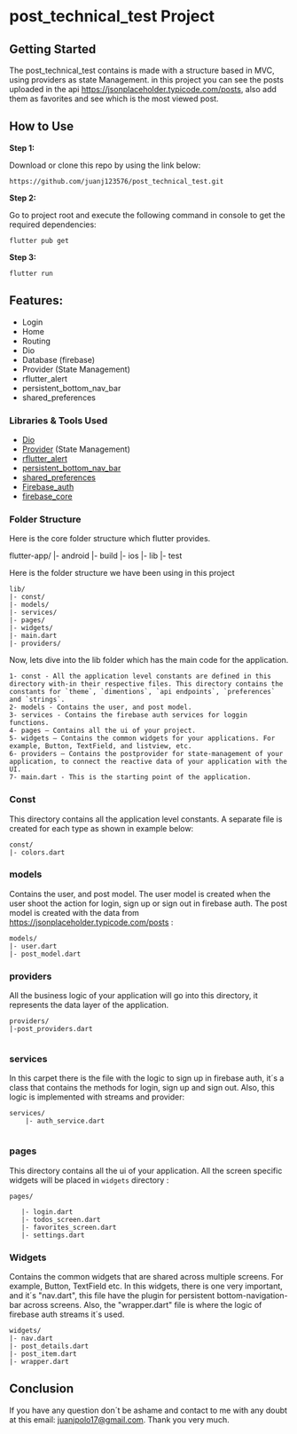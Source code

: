 # post_technical_test Project



## Getting Started
The post_technical_test contains is made with a structure based in MVC, using providers as state Management. in this project you can see the posts uploaded in the api https://jsonplaceholder.typicode.com/posts, also add them as favorites and see which is the most viewed post.

## How to Use 

**Step 1:**

Download or clone this repo by using the link below:

```
https://github.com/juanj123576/post_technical_test.git
```

**Step 2:**

Go to project root and execute the following command in console to get the required dependencies: 

```
flutter pub get 
```

**Step 3:**


```
flutter run
```



##  Features:


* Login
* Home
* Routing
* Dio
* Database (firebase)
* Provider (State Management)
* rflutter_alert
* persistent_bottom_nav_bar
* shared_preferences



### Libraries & Tools Used

* [Dio](https://github.com/flutterchina/dio)
* [Provider](https://github.com/rrousselGit/provider) (State Management)
* [rflutter_alert](https://github.com/RatelHub/rflutter_alert.git)
* [persistent_bottom_nav_bar](https://github.com/BilalShahid13/PersistentBottomNavBar.git)
* [shared_preferences](https://github.com/flutter/plugins/tree/master/packages/shared_preferences)
* [Firebase_auth](https://github.com/FirebaseExtended/flutterfire/tree/master/packages/firebase_auth/firebase_auth)
* [firebase_core](https://github.com/FirebaseExtended/flutterfire/tree/master/packages/firebase_core/firebase_core)

### Folder Structure
Here is the core folder structure which flutter provides.

flutter-app/
|- android
|- build
|- ios
|- lib
|- test


Here is the folder structure we have been using in this project

```
lib/
|- const/
|- models/
|- services/
|- pages/
|- widgets/
|- main.dart
|- providers/
```

Now, lets dive into the lib folder which has the main code for the application.

```
1- const - All the application level constants are defined in this directory with-in their respective files. This directory contains the constants for `theme`, `dimentions`, `api endpoints`, `preferences` and `strings`.
2- models - Contains the user, and post model.
3- services - Contains the firebase auth services for loggin functions. 
4- pages — Contains all the ui of your project.
5- widgets — Contains the common widgets for your applications. For example, Button, TextField, and listview, etc.
6- providers — Contains the postprovider for state-management of your application, to connect the reactive data of your application with the UI. 
7- main.dart - This is the starting point of the application.
```

### Const

This directory contains all the application level constants. A separate file is created for each type as shown in example below:

```
const/
|- colors.dart
```
### models

Contains the user, and post model. The user model is created when the user  shoot the action for login, sign up or sign out in firebase auth. The post model is created with the data from https://jsonplaceholder.typicode.com/posts :

```
models/
|- user.dart
|- post_model.dart

```

### providers

All the business logic of your application will go into this directory, it represents the data layer of the application.

```
providers/
|-post_providers.dart
  

```

### services

In this carpet there is the file with the logic to sign up in firebase auth, it´s a class that contains the methods for login, sign up and sign out. Also, this logic is implemented with streams and provider:

```
services/
    |- auth_service.dart
    
```

### pages

This directory contains all the ui of your application.  All the screen specific widgets will be placed in `widgets` directory :

```
pages/

   |- login.dart
   |- todos_screen.dart
   |- favorites_screen.dart
   |- settings.dart
```



### Widgets

Contains the common widgets that are shared across multiple screens. For example, Button, TextField etc. In this widgets, there is one very important, and it´s "nav.dart", this file have the plugin for persistent bottom-navigation-bar across screens. Also, the "wrapper.dart" file is where the logic of firebase auth streams it´s used.

```
widgets/
|- nav.dart
|- post_details.dart
|- post_item.dart
|- wrapper.dart
```



## Conclusion
If you have any question don´t be ashame and contact to me with any doubt at this email: juanjpolo17@gmail.com. Thank you very much.
